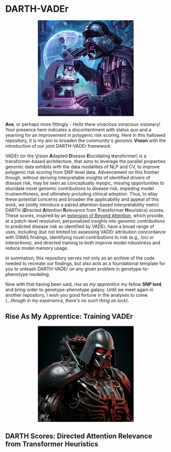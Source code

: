 # DARTH-VADEr

<p align="center">
<img src="imgs/Dr_VADEr.png" width = 300>
</p>

**Ave**, or perhaps more fittingly - *Hello there* vivacious voracious visionary! Your presence here indicates a discontentment with status quo and a yearning for an improvement in polygenic risk scoring. Here in this hallowed repository, it is my aim to broaden the community's genomic **Vision** with the introduction of our joint DARTH-VADEr framework. 

VADEr (or the <ins>V</ins>ision **A**dapted **D**isease **E**lucidating t**r**ansformer) is a transformer-based architecture, that aims to leverage the parallel properties genomic data 
exhibits with the data modalities of NLP and CV, to improve polygenic risk scoring from SNP-level data. Advancement on this frontier though, without deriving interpretable insights
of identified drivers of disease risk, may be seen as conceptually myopic, missing opportunities to elucidate novel genomic contributions to disease risk, impeding model trustworthiness,
and ultimately prcluding clinical adoption. Thus, to allay these potential concerns and broaden the applicability and appeal of this work, we jointly introduce a paired attention-based
interpretability metric DARTH (**D**irected **A**ttention **R**elevance from **T**ransformer **H**euristics) scores. These scores, inspired by an [extension of Beyond Attention](https://arxiv.org/pdf/2103.15679), which provide, at a patch-level resolution, personalized insights into genomic contributions to predicted disease risk as identified by VADEr, have a broad range of
uses, including (but not limited to) assessing VADEr attribution concordance with GWAS findings, identifying novel contributions to risk (e.g., loci or interactions), and directed training
to both improve model robustness and reduce model memory usage.  

In summation, this repository serves not only as an archive of the code needed to recreate our findings, but also acts as a foundational template for you to unleash DARTH-VADEr on any given
problem in genotype-to-phenotype modeling. 

Now with that having been said, *rise as my apprentice* my fellow **SNP lord**, and bring order to genotype-phenotype galaxy. Until we meet again in another repository, I wish you good fortune in the analyses to come (...*though in my experience, there's no such thing as luck*).


## Rise As My Apprentice: Training VADEr

<p align="center">
<img src="imgs/VADEr_Robots_In_Disguise.png" width = 300>
</p>


## DARTH Scores: Directed Attention Relevance from Transformer Heuristics

